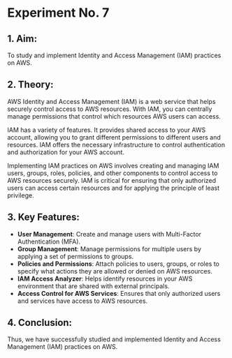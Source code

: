 # Experiment No. 7

## 1. Aim:
To study and implement Identity and Access Management (IAM) practices on AWS.

## 2. Theory:
AWS Identity and Access Management (IAM) is a web service that helps securely control access to AWS resources. With IAM, you can centrally manage permissions that control which resources AWS users can access.

IAM has a variety of features. It provides shared access to your AWS account, allowing you to grant different permissions to different users and resources. IAM offers the necessary infrastructure to control authentication and authorization for your AWS account.

Implementing IAM practices on AWS involves creating and managing IAM users, groups, roles, policies, and other components to control access to AWS resources securely. IAM is critical for ensuring that only authorized users can access certain resources and for applying the principle of least privilege.

## 3. Key Features:
- **User Management**: Create and manage users with Multi-Factor Authentication (MFA).
- **Group Management**: Manage permissions for multiple users by applying a set of permissions to groups.
- **Policies and Permissions**: Attach policies to users, groups, or roles to specify what actions they are allowed or denied on AWS resources.
- **IAM Access Analyzer**: Helps identify resources in your AWS environment that are shared with external principals.
- **Access Control for AWS Services**: Ensures that only authorized users and services have access to AWS resources.

## 4. Conclusion:
Thus, we have successfully studied and implemented Identity and Access Management (IAM) practices on AWS.
